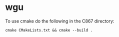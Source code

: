 # wgu
To use cmake do the following in the C867 directory:

    cmake CMakeLists.txt && cmake --build .
